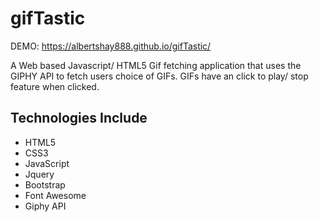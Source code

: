 # gifTastic

DEMO: https://albertshay888.github.io/gifTastic/


A Web based Javascript/ HTML5 Gif fetching application that uses the GIPHY API to fetch users choice of GIFs. 
GIFs have an click to play/ stop feature when clicked.

## Technologies Include
+ HTML5
+ CSS3
+ JavaScript
+ Jquery
+ Bootstrap
+ Font Awesome
+ Giphy API
